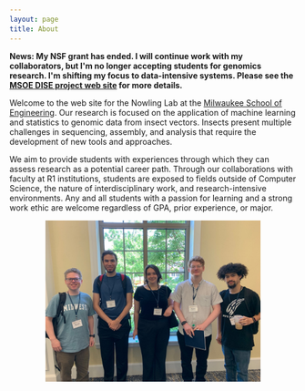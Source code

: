 ```yaml
---
layout: page
title: About
---
```

**News: My NSF grant has ended.  I will continue work with my collaborators, but I'm no longer accepting students for genomics research.
I'm shifting my focus to data-intensive systems.  Please see the [MSOE DISE project web site](https://msoe-dise-project.github.io/) for more details.**

Welcome to the web site for the Nowling Lab at the [Milwaukee School of Engineering](https://www.msoe.edu). Our research is focused on the application of machine learning and statistics to genomic data from insect vectors.  Insects present multiple challenges in sequencing, assembly, and analysis that require the development of new tools and approaches.

We aim to provide students with experiences through which they can assess research as a potential career path.  Through our collaborations with faculty at R1 institutions, students are exposed to fields outside of Computer Science, the nature of interdisciplinary work, and research-intensive environments.  Any and all students with a passion for learning and a strong work ethic are welcome regardless of GPA, prior experience, or major.

<center><img src="/images/photos/ags2023.jpg" width="75%" height="75%" /></center>
